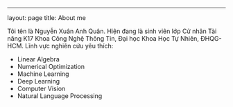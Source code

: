---
layout: page
title: About me
<!---
subtitle: Why you'd want to go on a date with me
-->

<!---
My name is Inigo Montoya. I have the following qualities:
- I rock a great mustache
- I'm extremely loyal to my family
What else do you need?
 my history
To be honest, I'm having some trouble remembering right now, so why don't you just watch [my movie](https://en.wikipedia.org/wiki/The_Princess_Bride_%28film%29) and it will answer **all** your questions.
-->
Tôi tên là Nguyễn Xuân Anh Quân. Hiện đang là sinh viên lớp Cử nhân Tài năng K17 Khoa Công Nghệ Thông Tin, Đại học Khoa Học Tự Nhiên, ĐHQG-HCM.
Lĩnh vực nghiên cứu yêu thích:
- Linear Algebra
- Numerical Optimization
- Machine Learning
- Deep Learning
- Computer Vision
- Natural Language Processing

